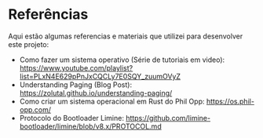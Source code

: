 # Referências

Aqui estão algumas referencias e materiais que utilizei para desenvolver este projeto:

- Como fazer um sistema operativo (Série de tutoriais em video): <https://www.youtube.com/playlist?list=PLxN4E629pPnJxCQCLy7E0SQY_zuumOVyZ>
- Understanding Paging (Blog Post): <https://zolutal.github.io/understanding-paging/>
- Como criar um sistema operacional em Rust do Phil Opp: <https://os.phil-opp.com/>
- Protocolo do Bootloader Limine: <https://github.com/limine-bootloader/limine/blob/v8.x/PROTOCOL.md>
